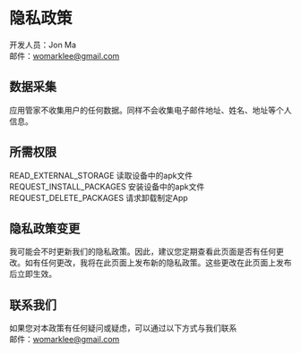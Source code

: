 # 隐私政策
开发人员：Jon Ma<br/>
邮件：womarklee@gmail.com

## 数据采集
应用管家不收集用户的任何数据。同样不会收集电子邮件地址、姓名、地址等个人信息。

## 所需权限
READ_EXTERNAL_STORAGE 读取设备中的apk文件<br/>
REQUEST_INSTALL_PACKAGES 安装设备中的apk文件<br/>
REQUEST_DELETE_PACKAGES 请求卸载制定App

## 隐私政策变更
我可能会不时更新我们的隐私政策。因此，建议您定期查看此页面是否有任何更改。如有任何更改，我将在此页面上发布新的隐私政策。这些更改在此页面上发布后立即生效。

## 联系我们
如果您对本政策有任何疑问或疑虑，可以通过以下方式与我们联系<br/>
邮件：womarklee@gmail.com
